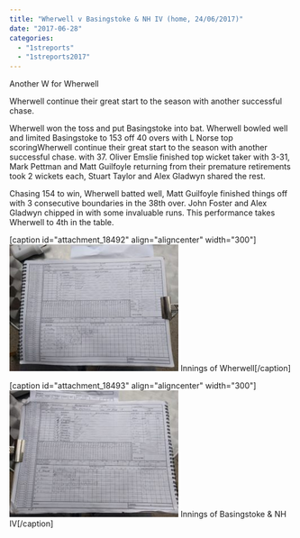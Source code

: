 ```yaml
---
title: "Wherwell v Basingstoke & NH IV (home, 24/06/2017)"
date: "2017-06-28"
categories: 
  - "1streports"
  - "1streports2017"
---
```


Another W for Wherwell

Wherwell continue their great start to the season with another successful chase.

Wherwell won the toss and put Basingstoke into bat. Wherwell bowled well and limited Basingstoke to 153 off 40 overs with L Norse top scoringWherwell continue their great start to the season with another successful chase. with 37. Oliver Emslie finished top wicket taker with 3-31, Mark Pettman and Matt Guilfoyle returning from their premature retirements took 2 wickets each, Stuart Taylor and Alex Gladwyn shared the rest.

Chasing 154 to win, Wherwell batted well, Matt Guilfoyle finished things off with 3 consecutive boundaries in the 38th over. John Foster and Alex Gladwyn chipped in with some invaluable runs. This performance takes Wherwell to 4th in the table.

\[caption id="attachment\_18492" align="aligncenter" width="300"\][![](images/Innings-of-Wherwell-300x225.jpg)](https://www.wherwellcc.co.uk/wp-content/uploads/2017/06/Innings-of-Wherwell.jpg) Innings of Wherwell\[/caption\]

\[caption id="attachment\_18493" align="aligncenter" width="300"\][![](images/Innings-of-Basingstoke-300x225.jpg)](https://www.wherwellcc.co.uk/wp-content/uploads/2017/06/Innings-of-Basingstoke.jpg) Innings of Basingstoke & NH IV\[/caption\]
